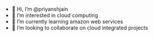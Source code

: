 - 👋 Hi, I’m @priyanshjain
- 👀 I’m interested in cloud computing 
- 🌱 I’m currently learning amazon web services 
- 💞️ I’m looking to collaborate on cloud integrated projects 

<!---
priyanshjain2015/priyanshjain2015 is a ✨ special ✨ repository because its `README.md` (this file) appears on your GitHub profile.
You can click the Preview link to take a look at your changes.
--->
